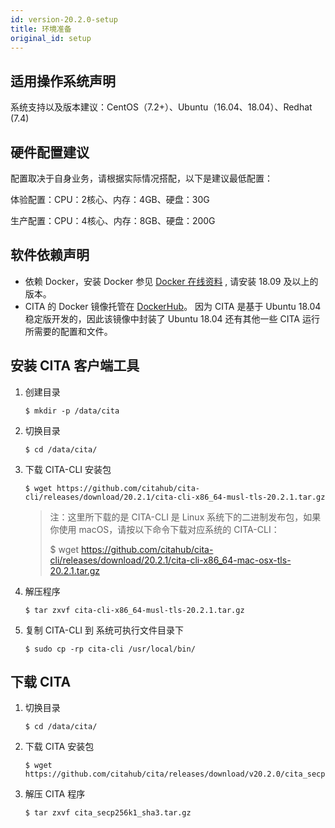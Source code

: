 ```yaml
---
id: version-20.2.0-setup
title: 环境准备
original_id: setup
---
```


## 适用操作系统声明

系统支持以及版本建议：CentOS（7.2+）、Ubuntu（16.04、18.04）、Redhat (7.4)


## 硬件配置建议

配置取决于自身业务，请根据实际情况搭配，以下是建议最低配置：

体验配置：CPU：2核心、内存：4GB、硬盘：30G

生产配置：CPU：4核心、内存：8GB、硬盘：200G

## 软件依赖声明

* 依赖 Docker，安装 Docker 参见 [Docker 在线资料](https://yeasy.gitbooks.io/docker_practice/content/install) , 请安装 18.09 及以上的版本。
* CITA 的 Docker 镜像托管在 [DockerHub](https://hub.docker.com/r/cita/cita-build)。 因为 CITA 是基于 Ubuntu 18.04 稳定版开发的，因此该镜像中封装了 Ubuntu 18.04 还有其他一些 CITA 运行所需要的配置和文件。

## 安装 CITA 客户端工具

1. 创建目录

   ```shell
   $ mkdir -p /data/cita
   ```

2. 切换目录

   ```shell
   $ cd /data/cita/
   ```

3. 下载 CITA-CLI 安装包

   ```shell
   $ wget https://github.com/citahub/cita-cli/releases/download/20.2.1/cita-cli-x86_64-musl-tls-20.2.1.tar.gz
   ```

   > 注：这里所下载的是 CITA-CLI 是 Linux 系统下的二进制发布包，如果你使用 macOS，请按以下命令下载对应系统的 CITA-CLI：
   > 
   > $ wget https://github.com/citahub/cita-cli/releases/download/20.2.1/cita-cli-x86_64-mac-osx-tls-20.2.1.tar.gz

4. 解压程序

   ```shell
   $ tar zxvf cita-cli-x86_64-musl-tls-20.2.1.tar.gz
   ```

5. 复制 CITA-CLI 到 系统可执行文件目录下

   ```shell
   $ sudo cp -rp cita-cli /usr/local/bin/
   ```

## 下载 CITA

1. 切换目录

   ```shell
   $ cd /data/cita/
   ```

2. 下载 CITA 安装包

   ```shell
   $ wget https://github.com/citahub/cita/releases/download/v20.2.0/cita_secp256k1_sha3.tar.gz
   ```

3. 解压 CITA 程序

   ```shell
   $ tar zxvf cita_secp256k1_sha3.tar.gz
   ```
